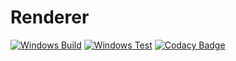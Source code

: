 # Renderer

[![Windows Build](https://github.com/TrashCoder94/Renderer/actions/workflows/windows-build.yml/badge.svg)](https://github.com/TrashCoder94/Renderer/actions/workflows/windows-build.yml)
[![Windows Test](https://github.com/TrashCoder94/Renderer/actions/workflows/windows-test.yml/badge.svg)](https://github.com/TrashCoder94/Renderer/actions/workflows/windows-test.yml)
[![Codacy Badge](https://app.codacy.com/project/badge/Grade/dc78ae1a89f24178960e00cb12176057)](https://www.codacy.com/gh/TrashCoder94/Renderer/dashboard?utm_source=github.com&amp;utm_medium=referral&amp;utm_content=TrashCoder94/Renderer&amp;utm_campaign=Badge_Grade)
